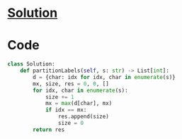 # [Solution](https://leetcode.com/problems/partition-labels/solutions/3952999/simple-o-n-python-solution-with-explanation/)

# Code

```Python []
class Solution:
    def partitionLabels(self, s: str) -> List[int]:
        d = {char: idx for idx, char in enumerate(s)}
        mx, size, res = 0, 0, []
        for idx, char in enumerate(s):
            size += 1
            mx = max(d[char], mx)
            if idx == mx:
                res.append(size)
                size = 0
        return res
```
